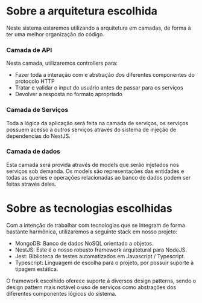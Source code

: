 # Sobre a arquitetura escolhida

Neste sistema estaremos utilizando a arquitetura em camadas, de forma à ter uma melhor organização do código.

### Camada de API

Nesta camada, utilizaremos controllers para:
* Fazer toda a interação com e abstração dos diferentes componentes do protocolo HTTP
* Tratar e validar o input do usuário antes de passar para os serviços
* Devolver a resposta no formato apropriado


### Camada de Serviços

Toda a lógica da aplicação será feita na camada de serviços, os serviços possuem acesso à outros serviços através do sistema de injeção de dependencias do NestJS.

### Camada de dados

Esta camada será provida através de models que serão injetados nos serviços sob demanda. Os models são representações das entidades e todas as queries e operações relacionadas ao banco de dados podem ser feitas através deles.



# Sobre as tecnologias escolhidas

Com a intenção de trabalhar com tecnologias que se integram de forma bastante harmônica, utilizaremos a seguinte stack em nosso projeto:

* MongoDB: Banco de dados NoSQL orientado a objetos.
* NestJS: Este é o nosso robusto framework arquitetural para NodeJS.
* Jest: Biblioteca de testes automatizados em Javascript / Typescript.
* Typescript: Linguagem de escolha para o projeto, por possuir suporte à tipagem estática.

O framework escolhido oferece suporte à diversos design patterns, sendo o design pattern mais notável o uso de serviços como abstrações dos diferentes componentes lógicos do sistema.


